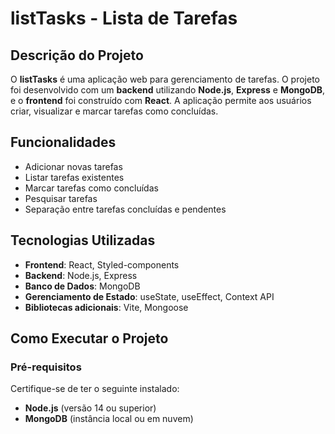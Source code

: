 # listTasks - Lista de Tarefas

## Descrição do Projeto

O **listTasks** é uma aplicação web para gerenciamento de tarefas. O projeto foi desenvolvido com um **backend** utilizando **Node.js**, **Express** e **MongoDB**, e o **frontend** foi construído com **React**. A aplicação permite aos usuários criar, visualizar e marcar tarefas como concluídas.

## Funcionalidades

- Adicionar novas tarefas
- Listar tarefas existentes
- Marcar tarefas como concluídas
- Pesquisar tarefas
- Separação entre tarefas concluídas e pendentes

## Tecnologias Utilizadas

- **Frontend**: React, Styled-components
- **Backend**: Node.js, Express
- **Banco de Dados**: MongoDB
- **Gerenciamento de Estado**: useState, useEffect, Context API
- **Bibliotecas adicionais**: Vite, Mongoose

## Como Executar o Projeto

### Pré-requisitos

Certifique-se de ter o seguinte instalado:

- **Node.js** (versão 14 ou superior)
- **MongoDB** (instância local ou em nuvem)
